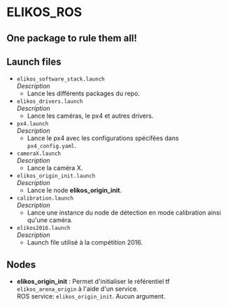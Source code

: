 # ELIKOS_ROS  
## One package to rule them all!

## Launch files  
* `elikos_software_stack.launch`  
*Description*  
    * Lance les différents packages du repo.  
* `elikos_drivers.launch`  
*Description*  
    * Lance les caméras, le px4 et autres drivers.  
* `px4.launch`  
*Description*  
    * Lance le px4 avec les configurations spécifées dans `px4_config.yaml`.  
* `cameraX.launch`  
*Description*  
    * Lance la caméra X.  
* `elikos_origin_init.launch`  
*Description*  
    * Lance le node **elikos_origin_init**.  
* `calibration.launch`  
*Description*  
    * Lance une instance du node de détection en mode calibration ainsi qu'une caméra.  
* `elikos2016.launch`  
*Description*  
    * Launch file utilisé à la compétition 2016.  

## Nodes  
* **elikos_origin_init** : Permet d'initialiser le référentiel tf `elikos_arena_origin` à l'aide d'un service.  
ROS service: `elikos_origin_init`. Aucun argument.